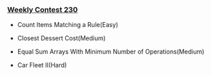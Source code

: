 ### [Weekly Contest 230](https://leetcode.com/contest/weekly-contest-230)

- Count Items Matching a Rule(Easy)

- Closest Dessert Cost(Medium)

- Equal Sum Arrays With Minimum Number of Operations(Medium)

- Car Fleet II(Hard)
